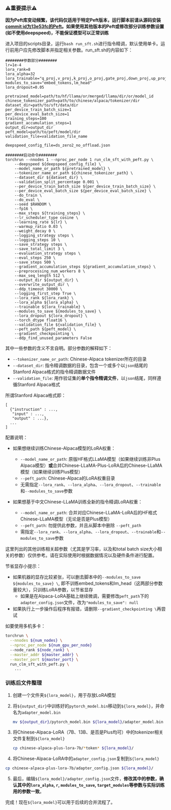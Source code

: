 ### ⚠️重要提示⚠️

**因为Peft库变动频繁，该代码仅适用于特定Peft版本，运行脚本前请从源码安装[commit id为13e53fc的Peft](https://github.com/huggingface/peft/tree/13e53fc)。如果使用其他版本的Peft或修改部分训练参数设置(如不使用deepspeed)，不能保证模型可以正常训练**

进入项目的scripts目录，运行`bash run_sft.sh`进行指令精调，默认使用单卡。运行前用户应先修改脚本并指定相关参数。run_sft.sh的内容如下：

```shell
########参数部分########
lr=1e-4
lora_rank=8
lora_alpha=32
lora_trainable="q_proj,v_proj,k_proj,o_proj,gate_proj,down_proj,up_proj"
modules_to_save="embed_tokens,lm_head"
lora_dropout=0.05

pretrained_model=path/to/hf/llama/or/merged/llama/dir/or/model_id
chinese_tokenizer_path=path/to/chinese/alpaca/tokenizer/dir
dataset_dir=path/to/sft/data/dir
per_device_train_batch_size=1
per_device_eval_batch_size=1
training_steps=100
gradient_accumulation_steps=1
output_dir=output_dir
peft_model=path/to/peft/model/dir
validation_file=validation_file_name

deepspeed_config_file=ds_zero2_no_offload.json

########启动命令########
torchrun --nnodes 1 --nproc_per_node 1 run_clm_sft_with_peft.py \
    --deepspeed ${deepspeed_config_file} \
    --model_name_or_path ${pretrained_model} \
    --tokenizer_name_or_path ${chinese_tokenizer_path} \
    --dataset_dir ${dataset_dir} \
    --validation_split_percentage 0.001 \
    --per_device_train_batch_size ${per_device_train_batch_size} \
    --per_device_eval_batch_size ${per_device_eval_batch_size} \
    --do_train \
    --do_eval \
    --seed $RANDOM \
    --fp16 \
    --max_steps ${training_steps} \
    --lr_scheduler_type cosine \
    --learning_rate ${lr} \
    --warmup_ratio 0.03 \
    --weight_decay 0 \
    --logging_strategy steps \
    --logging_steps 10 \
    --save_strategy steps \
    --save_total_limit 3 \
    --evaluation_strategy steps \
    --eval_steps 250 \
    --save_steps 500 \
    --gradient_accumulation_steps ${gradient_accumulation_steps} \
    --preprocessing_num_workers 8 \
    --max_seq_length 512 \
    --output_dir ${output_dir} \
    --overwrite_output_dir \
    --ddp_timeout 30000 \
    --logging_first_step True \
    --lora_rank ${lora_rank} \
    --lora_alpha ${lora_alpha} \
    --trainable ${lora_trainable} \
    --modules_to_save ${modules_to_save} \
    --lora_dropout ${lora_dropout} \
    --torch_dtype float16 \
    --validation_file ${validation_file} \
    --peft_path ${peft_model} \
    --gradient_checkpointing \
    --ddp_find_unused_parameters False

```

其中一些参数的含义不言自明。部分参数的解释如下：
* `--tokenizer_name_or_path`: Chinese-Alpaca tokenizer所在的目录
* `--dataset_dir`: 指令精调数据的目录，包含一个或多个以`json`结尾的Stanford Alpaca格式的指令精调数据文件
* `--validation_file`: 用作验证集的**单个指令精调文件**，以`json`结尾，同样遵循Stanford Alpaca格式

所谓Stanford Alpaca格式即：
```
[
  {"instruction" : ...,
   "input" : ...,
   "output" : ...},
  ...
]
```

配置说明：

* 如果想继续训练Chinese-Alpaca模型的LoRA权重：

  - `--model_name_or_path`: 原版HF格式LLaMA模型（如果继续训练非Plus Alpaca模型）**或**合并Chinese-LLaMA-Plus-LoRA后的Chinese-LLaMA模型（如果继续训练Plus模型）
  - `--peft_path`: Chinese-Alpaca的LoRA权重目录
  - 无需指定`--lora_rank`、`--lora_alpha`、`--lora_dropout`、`--trainable`和`--modules_to_save`参数
* 如果想基于中文Chinese-LLaMA训练全新的指令精调LoRA权重：

  - `--model_name_or_path`: 合并对应Chinese-LLaMA-LoRA后的HF格式Chinese-LLaMA模型（无论是否是Plus模型）
  - `--peft_path`: 勿提供此参数，并且从脚本中删除 `--peft_path`
  - 需指定`--lora_rank`、`--lora_alpha`、`--lora_dropout`、`--trainable`和`--modules_to_save`参数


这里列出的其他训练相关超参数（尤其是学习率，以及和total batch size大小相关的参数）仅供参考。请在实际使用时根据数据情况以及硬件条件进行配置。

节省显存小提示：
* 如果机器的显存比较紧张，可以删去脚本中的`--modules_to_save ${modules_to_save} \`, 即不训练embed_tokens和lm_head（这两部分参数量较大），只训练LoRA参数，以节省显存
  - 如果是在Alpaca-LoRA基础上继续微调，需要修改`peft_path`下的`adapter_config.json`文件，改为`"modules_to_save": null`
* 如果执行上一步操作后程序有报错，请删除`--gradient_checkpointing \`再尝试


如要使用多机多卡：
```bash
torchrun \
  --nnodes ${num_nodes} \
  --nproc_per_node ${num_gpu_per_node} 
  --node_rank ${node_rank} \
  --master_addr ${master_addr} \
  --master_port ${master_port} \
  run_clm_sft_with_peft.py \
    ...
```

### 训练后文件整理

1. 创建一个文件夹`${lora_model}`，用于存放LoRA模型

2. 将`${output_dir}`中训练好的`pytorch_model.bin`移动到`${lora_model}`，并命名为`adapter_model.bin`

   ```bash
   mv ${output_dir}/pytorch_model.bin ${lora_model}/adapter_model.bin
   ```

3. 将Chinese-Alpaca-LoRA（7B、13B、是否是Plus均可）中的tokenizer相关文件复制到`${lora_model}`

   ```bash
   cp chinese-alpaca-plus-lora-7b/*token* ${lora_model}/
   ```

4. 将Chinese-Alpaca-LoRA中的`adapter_config.json`复制到`${lora_model}`

  ```bash
cp chinese-alpaca-plus-lora-7b/adapter_config.json ${lora_model}/
  ```

5. 最后，编辑`${lora_model}/adapter_config.json`文件，**修改其中的参数，确认其中的`lora_alpha`, `r`, `modules_to_save`, `target_modules`等参数与实际训练用的参数一致**。

完成！现在`${lora_model}`可以用于后续的合并流程了。
